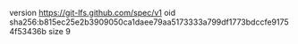 version https://git-lfs.github.com/spec/v1
oid sha256:b815ec25e2b3909050ca1daee79aa5173333a799df1773bdccfe91754f53436b
size 9
